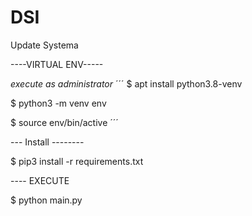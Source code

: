 # DSI
Update Systema


----VIRTUAL ENV-----

*execute as administrator*
´´´
$ apt install python3.8-venv

$ python3 -m venv env

$ source env/bin/active
´´´

--- Install --------

$ pip3 install -r requirements.txt

---- EXECUTE

$ python main.py 

